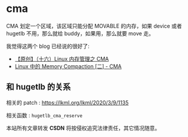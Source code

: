 # cma

CMA 划定一个区域，该区域只能分配 MOVABLE 的内存，如果 device 或者 hugetlb 不用，那么就给 buddy，如果用，那么就要 move 走。

我觉得这两个 blog 已经说的很好了:
- [【原创】（十六）Linux 内存管理之 CMA](https://www.cnblogs.com/LoyenWang/p/12182594.html)
- [Linux 中的 Memory Compaction [二] - CMA](https://zhuanlan.zhihu.com/p/105745299)

## 和 hugetlb 的关系
相关的 patch : https://lkml.org/lkml/2020/3/9/1135

相关函数 : `hugetlb_cma_reserve`

<script src="https://giscus.app/client.js"
        data-repo="martins3/martins3.github.io"
        data-repo-id="MDEwOlJlcG9zaXRvcnkyOTc4MjA0MDg="
        data-category="Show and tell"
        data-category-id="MDE4OkRpc2N1c3Npb25DYXRlZ29yeTMyMDMzNjY4"
        data-mapping="pathname"
        data-reactions-enabled="1"
        data-emit-metadata="0"
        data-theme="light"
        data-lang="zh-CN"
        crossorigin="anonymous"
        async>
</script>

本站所有文章转发 **CSDN** 将按侵权追究法律责任，其它情况随意。
